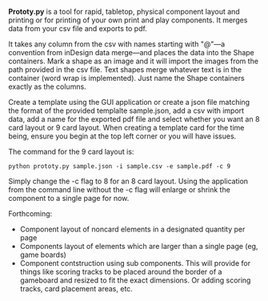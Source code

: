 **Prototy.py** is a tool for rapid, tabletop, physical component layout and printing or for printing of your own print and play components. It merges data from your csv file and exports to pdf.

It takes any column from the csv with names starting with "@"—a convention from inDesign data merge—and places the data into the Shape containers. Mark a shape as an image and it will import the images from the path provided in the csv file. Text shapes merge whatever text is in the container (word wrap is implemented). Just name the Shape containers exactly as the columns.

Create a template using the GUI application or create a json file matching the format of the provided templalte sample.json, add a csv with import data, add a name for the exported pdf file and select whether you want an 8 card layout or 9 card layout. When creating a template card for the time being, ensure you begin at the top left corner or you will have issues.

The command for the 9 card layout is:
```
python prototy.py sample.json -i sample.csv -e sample.pdf -c 9
```

Simply change the -c flag to 8 for an 8 card layout. Using the application from the command line without the -c flag will enlarge or shrink the component to a single page for now.

Forthcoming:
- Component layout of noncard elements in a designated quantity per page
- Components layout of elements which are larger than a single page (eg, game boards)
- Component contstruction using sub components. This will provide for things like scoring tracks to be placed around the border of a gameboard and resized to fit the exact dimensions. Or adding scoring tracks, card placement areas, etc.

